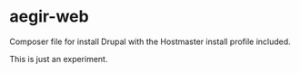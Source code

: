# aegir-web
Composer file for install Drupal with the Hostmaster install profile included.

This is just an experiment.

